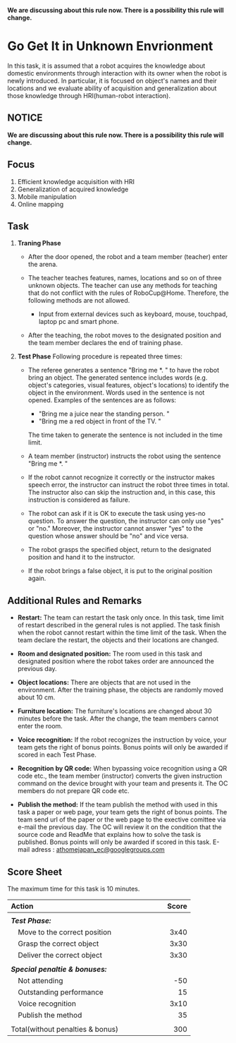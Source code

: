 **We are discussing about this rule now. There is a possibility this rule will change.**

# Go Get It in Unknown Envrionment
In this task, it is assumed that a robot acquires the knowledge about domestic environments through interaction with its owner when the robot is newly introduced. In particular, it is focused on object's names and their locations and we evaluate ability of acquisition and generalization about those knowledge through HRI(human-robot interaction).   

## NOTICE

**We are discussing about this rule now. There is a possibility this rule will change.**

## Focus
1. Efficient knowledge acquisition with HRI
2. Generalization of acquired knowledge
3. Mobile manipulation
4. Online mapping 

## Task
1. **Traning Phase** 
    * After the door opened, the robot and a team member (teacher) enter the arena.  

    * The teacher teaches features, names, locations and so on of three unknown objects. The teacher can use any methods for teaching that do not conflict with the rules of RoboCup@Home. Therefore, the following methods are not allowed.  
		
        - Input from external devices such as keyboard, mouse, touchpad, laptop pc and smart phone.  

    * After the teaching, the robot moves to the designated position and the team member declares the end of training phase.  

3. **Test Phase**
    Following procedure is repeated three times: 
    
    * The referee generates a sentence "Bring me \*. " to have the robot bring an object. The generated sentence includes words (e.g. object's categories, visual features, object's locations) to identify the object in the environment. Words used in the sentence is not opened. Examples of the sentences are as follows:  

		- "Bring me a juice near the standing person. "
		- "Bring me a red object in front of the TV. "

      The time taken to generate the sentence is not included in the time limit.  
 
	* A team member (instructor) instructs the robot using the sentence "Bring me \*. "  

	* If the robot cannot recognize it correctly or the instructor makes speech error, the instructor can instruct the robot three times in total. The instructor also can skip the instruction and, in this case, this instruction is considered as failure.   

	* The robot can ask if it is OK to execute the task using yes-no question. To answer the question, the instructor can only use "yes" or "no." Moreover, the instructor cannot answer "yes" to the question whose answer should be "no" and vice versa.  

	* The robot grasps the specified object, return to the designated position and hand it to the instructor.  

	* If the robot brings a false object, it is put to the original position again.   

## Additional Rules and Remarks
* **Restart:** The team can restart the task only once. In this task, time limit of restart described in the general rules is not applied. The task finish when the robot cannot restart within the time limit of the task. When the team declare the restart, the objects and their locations are changed.  

* **Room and designated position:** The room used in this task and designated position where the robot takes order are announced the previous day.  

* **Object locations:** There are objects that are not used in the environment. After the training phase, the objects are randomly moved about 10 cm.   

* **Furniture location:** The furniture's locations are changed about 30 minutes before the task. After the change, the team members cannot enter the room. 

* **Voice recognition:**  If the robot recognizes the instruction by voice, your team gets the right of bonus points. Bonus points will only be awarded if scored in each Test Phase.

* **Recognition by QR code:** When bypassing voice recognition using a QR code etc., the team member (instructor) converts the given instruction command on the device brought with your team and presents it. The OC members do not prepare QR code etc.

* **Publish the method:**  If the team publish the method with used in this task a paper or web page, your team gets the right of bonus points. The team send url of the paper or the web page to the exective comittee via e-mail the previous day. The OC will review it on the condition that the source code and ReadMe that explains how to solve the task is published. Bonus points will only be awarded if scored in this task. E-mail adress : athomejapan_ec@googlegroups.com

## Score Sheet

The maximum time for this task is 10 minutes. 

|Action　　　　　　　　　　　　　　　|Score　　　|
|:---------------------------------------|-:|
|||
|***Test Phase:***||
|　Move to the correct position			|3x40|
|　Grasp the correct object			|3x30|
|　Deliver the correct object			|3x30|
|||
|***Special penaltie & bonuses:***	||
|　Not attending					|-50|
|　Outstanding performance			|15|
|　Voice recognition				|3x10|
|　Publish the method				|35|
|||
|Total(without penalties & bonus)   |300|
